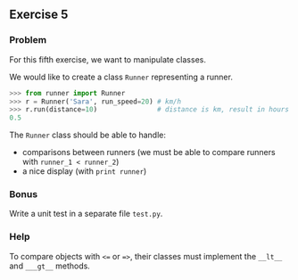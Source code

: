 ## Exercise 5

### Problem

For this fifth exercise, we want to manipulate classes.

We would like to create a class `Runner` representing a runner.
```python
>>> from runner import Runner
>>> r = Runner('Sara', run_speed=20) # km/h
>>> r.run(distance=10)               # distance is km, result in hours
0.5

```

The `Runner` class should be able to handle:
* comparisons between runners (we must be able to compare runners with `runner_1 < runner_2`)
* a nice display (with `print runner`)

### Bonus

Write a unit test in a separate file `test.py`.

### Help

To compare objects with `<=` or `=>`, their classes must implement the `__lt__` and `___gt__` methods.

